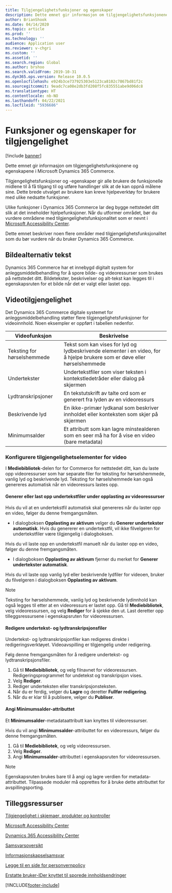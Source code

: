 ```yaml
---
title: Tilgjengelighetsfunksjoner og egenskaper
description: Dette emnet gir informasjon om tilgjengelighetsfunksjonene og egenskapene i Microsoft Dynamics 365 Commerce.
author: BrianShook
ms.date: 04/14/2020
ms.topic: article
ms.prod: ''
ms.technology: ''
audience: Application user
ms.reviewer: v-chgri
ms.custom: ''
ms.assetid: ''
ms.search.region: Global
ms.author: brshoo
ms.search.validFrom: 2019-10-31
ms.dyn365.ops.version: Release 10.0.5
ms.openlocfilehash: e924b3ce737925303e5123ca8102c7867bd81f2c
ms.sourcegitcommit: 9eadc7ca08e2db3fd208f5fc835551abe9d06dc8
ms.translationtype: HT
ms.contentlocale: nb-NO
ms.lasthandoff: 04/22/2021
ms.locfileid: "5936686"
---
```

# <a name="accessibility-features-and-capabilities"></a>Funksjoner og egenskaper for tilgjengelighet

[!include [banner](includes/banner.md)]

Dette emnet gir informasjon om tilgjengelighetsfunksjonene og egenskapene i Microsoft Dynamics 365 Commerce.

Tilgjengelighetsfunksjoner og -egenskaper gir alle brukere de funksjonelle midlene til å få tilgang til og utføre handlinger slik at de kan oppnå målene sine. Dette brede utvalget av brukere kan kreve hjelpeverktøy for brukere med ulike nedsatte funksjoner.

Ulike funksjoner i Dynamics 365 Commerce lar deg bygge nettstedet ditt slik at det inneholder hjelpefunksjoner. Når du utformer området, bør du vurdere områdene med tilgjengelighetsfunksjonalitet som er nevnt i [Microsoft Accessibility Center](https://www.microsoft.com/accessibility). 

Dette emnet beskriver noen flere områder med tilgjengelighetsfunksjonalitet som du bør vurdere når du bruker Dynamics 365 Commerce.

## <a name="image-alt-text"></a>Bildealternativ tekst

Dynamics 365 Commerce har et innebygd digitalt system for anleggsmiddelbehandling for å spore bilde- og videoressurser som brukes på nettstedet ditt. Bildetekster, beskrivelser og alt-tekst kan legges til i egenskapsruten for et bilde når det er valgt eller lastet opp.

## <a name="video-accessibility"></a>Videotilgjengelighet

Det Dynamics 365 Commerce digitale systemet for anleggsmiddelbehandling støtter flere tilgjengelighetsfunksjoner for videoinnhold. Noen eksempler er oppført i tabellen nedenfor.

| Videofunksjon               | Beskrivelse |
|-----------------------------|-------------|
| Teksting for hørselshemmede      | Tekst som kan vises for lyd og lydbeskrivende elementer i en video, for å hjelpe brukere som er døve eller hørselshemmede |
| Undertekster                   | Undertekstfiler som viser teksten i kontekstledetråder eller dialog på skjermen |
| Lydtranskripsjoner           | En tekstutskrift av talte ord som er generert fra lyden av en videoressurs |
| Beskrivende lyd           | En ikke-primær lydkanal som beskriver innholdet eller konteksten som skjer på skjermen |
| Minimumsalder            | Et attributt som kan lagre minstealderen som en seer må ha for å vise en video (bare metadata) |

### <a name="configure-video-accessibility-elements"></a>Konfigurere tilgjengelighetselementer for video

I **Mediebibliotek**-delen for for Commerce for nettstedet ditt, kan du laste opp videoressurser som har separate filer for teksting for hørselshemmede, vanlig lyd og beskrivende lyd. Teksting for hørselshemmede kan også genereres automatisk når en videoressurs lastes opp.

#### <a name="generate-or-upload-closed-caption-files-during-video-asset-upload"></a>Generer eller last opp undertekstfiler under opplasting av videoressurser

Hvis du vil at en undertekstfil automatisk skal genereres når du laster opp en video, følger du denne fremgangsmåten.

- I dialogboksen **Opplasting av aktivum** velger du **Generer undertekster automatisk**. Hvis du genererer en undertekstfil, vil ikke filvelgeren for undertekstfiler være tilgjengelig i dialogboksen.

Hvis du vil laste opp en undertekstfil manuelt når du laster opp en video, følger du denne fremgangsmåten.

- I dialogboksen **Opplasting av aktivum** fjerner du merket for **Generer undertekster automatisk**.

Hvis du vil laste opp vanlig lyd eller beskrivende lydfiler for videoen, bruker du filvelgeren i dialogboksen **Opplasting av aktivum**.

> [!NOTE]
> Teksting for hørselshemmede, vanlig lyd og beskrivende lydinnhold kan også legges til etter at en videoressurs er lastet opp. Gå til **Mediebibliotek**, velg videoressursen, og velg **Rediger** for å sjekke den ut. Last deretter opp tilleggsressursene i egenskapsruten for videoressursen.

#### <a name="edit-cc-and-audio-transcript-files"></a>Redigere undertekst- og lydtranskripsjonsfiler

Undertekst- og lydtranskripsjonfiler kan redigeres direkte i redigeringsverktøyet. Videoavspilling er tilgjengelig under redigering.

Følg denne fremgangsmåten for å redigere undertekst- og lydtranskripsjonsfiler.

1. Gå til **Mediebibliotek**, og velg filnavnet for videoressursen. Redigeringsprogrammet for undetekst og transkripsjon vises.
1. Velg **Rediger**.
1. Rediger underteksten eller transkripsjonsteksten.
1. Når du er ferdig, velger du **Lagre** og deretter **Fullfør redigering**.
1. Når du er klar til å publisere, velger du **Publiser**.

#### <a name="set-the-minimum-age-attribute"></a>Angi Minimumsalder-attributtet

Et **Minimumsalder**-metadataattributt kan knyttes til videoressurser.

Hvis du vil angi **Minimumsalder**-attributtet for en videoressurs, følger du denne fremgangsmåten.

1. Gå til **Mediebibliotek**, og velg videoressursen.
1. Velg **Rediger**.
1. Angi **Minimumsalder**-attributtet i egenskapsruten for videoressursen.

> [!NOTE]
> Egenskapsruten brukes bare til å angi og lagre verdien for metadata-attributtet. Tilpassede moduler må opprettes for å bruke dette attributtet for avspillingsporting.

## <a name="additional-resources"></a>Tilleggsressurser

[Tilgjengelighet i skjemaer, produkter og kontroller](/dynamics365/unified-operations/dev-itpro/user-interface/enable-accessibility)

[Microsoft Accessibility Center](https://www.microsoft.com/accessibility)

[Dynamics 365 Accessibility Center](/dynamics365/get-started/accessibility/index)

[Samsvarsoversikt](compliance-overview.md)

[Informasjonskapselsamsvar](cookie-compliance.md)

[Legge til en side for personvernpolicy](add-privacy-page.md)

[Erstatte bruker-IDer knyttet til sporede innholdsendringer](replace-IDs-tracked-changes.md)


[!INCLUDE[footer-include](../includes/footer-banner.md)]